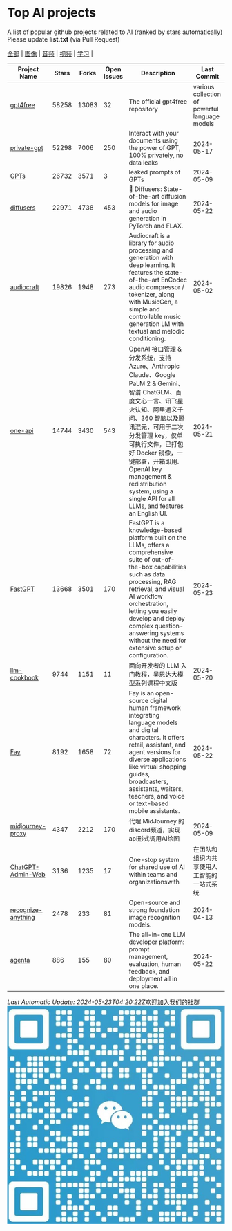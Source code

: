 # Top AI projects
A list of popular github projects related to AI (ranked by stars automatically)
Please update **list.txt** (via Pull Request)

<a href="./README.md">全部</a> |   <a href="./READMEpicture.md">图像</a> |   <a href="./READMEaudio.md">音频</a> | <a href="./READMEvideo.md">视频</a> | <a href="./READMElearn.md">学习</a> | 

| Project Name | Stars | Forks | Open Issues | Description | Last Commit |
| ------------ | ----- | ----- | ----------- | ----------- | ----------- |
| [gpt4free](https://github.com/xtekky/gpt4free) | 58258 | 13083 | 32 | The official gpt4free repository | various collection of powerful language models | 2024-05-22 |
| [private-gpt](https://github.com/zylon-ai/private-gpt) | 52298 | 7006 | 250 | Interact with your documents using the power of GPT, 100% privately, no data leaks | 2024-05-17 |
| [GPTs](https://github.com/linexjlin/GPTs) | 26732 | 3571 | 3 | leaked prompts of GPTs | 2024-05-09 |
| [diffusers](https://github.com/huggingface/diffusers) | 22971 | 4738 | 453 | 🤗 Diffusers: State-of-the-art diffusion models for image and audio generation in PyTorch and FLAX. | 2024-05-22 |
| [audiocraft](https://github.com/facebookresearch/audiocraft) | 19826 | 1948 | 273 | Audiocraft is a library for audio processing and generation with deep learning. It features the state-of-the-art EnCodec audio compressor / tokenizer, along with MusicGen, a simple and controllable music generation LM with textual and melodic conditioning. | 2024-05-02 |
| [one-api](https://github.com/songquanpeng/one-api) | 14744 | 3430 | 543 | OpenAI 接口管理 & 分发系统，支持 Azure、Anthropic Claude、Google PaLM 2 & Gemini、智谱 ChatGLM、百度文心一言、讯飞星火认知、阿里通义千问、360 智脑以及腾讯混元，可用于二次分发管理 key，仅单可执行文件，已打包好 Docker 镜像，一键部署，开箱即用. OpenAI key management & redistribution system, using a single API for all LLMs, and features an English UI. | 2024-05-21 |
| [FastGPT](https://github.com/labring/FastGPT) | 13668 | 3501 | 170 | FastGPT is a knowledge-based platform built on the LLMs, offers a comprehensive suite of out-of-the-box capabilities such as data processing, RAG retrieval, and visual AI workflow orchestration, letting you easily develop and deploy complex question-answering systems without the need for extensive setup or configuration. | 2024-05-23 |
| [llm-cookbook](https://github.com/datawhalechina/llm-cookbook) | 9744 | 1151 | 11 | 面向开发者的 LLM 入门教程，吴恩达大模型系列课程中文版 | 2024-05-20 |
| [Fay](https://github.com/xszyou/Fay) | 8192 | 1658 | 72 | Fay is an open-source digital human framework integrating language models and digital characters. It offers retail, assistant, and agent versions for diverse applications like virtual shopping guides, broadcasters, assistants, waiters, teachers, and voice or text-based mobile assistants. | 2024-05-22 |
| [midjourney-proxy](https://github.com/novicezk/midjourney-proxy) | 4347 | 2212 | 170 | 代理 MidJourney 的discord频道，实现api形式调用AI绘图 | 2024-05-09 |
| [ChatGPT-Admin-Web](https://github.com/AprilNEA/ChatGPT-Admin-Web) | 3136 | 1235 | 17 | One-stop system for shared use of AI within teams and organizationswith | 在团队和组织内共享使用人工智能的一站式系统 | 2023-12-27 |
| [recognize-anything](https://github.com/xinyu1205/recognize-anything) | 2478 | 233 | 81 | Open-source and strong foundation image recognition models. | 2024-04-13 |
| [agenta](https://github.com/Agenta-AI/agenta) | 886 | 155 | 80 | The all-in-one LLM developer platform: prompt management, evaluation, human feedback, and deployment all in one place. | 2024-05-22 |

*Last Automatic Update: 2024-05-23T04:20:22Z*欢迎加入我们的社群 ![](https://raw.githubusercontent.com/mouuii/picture/master/weichat.jpg) 